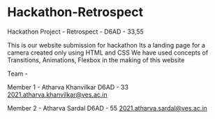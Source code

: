 # Hackathon-Retrospect
Hackathon Project - Retrospect - D6AD - 33,55

This is our website submission for hackathon
Its a landing page for a camera created only using HTML and CSS
We have used concepts of Transitions, Animations, Flexbox in the making of this website

Team - 

Member 1 - 
Atharva Khanvilkar
D6AD - 33
2021.atharva.khanvilkar@ves.ac.in

Member 2 -
Atharva Sardal
D6AD - 55
2021.atharva.sardal@ves.ac.in
